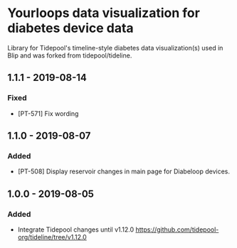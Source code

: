 # Yourloops data visualization for diabetes device data 
Library for Tidepool's timeline-style diabetes data visualization(s) used in Blip and was forked from tidepool/tideline.

## 1.1.1 - 2019-08-14
### Fixed
- [PT-571] Fix wording

## 1.1.0 - 2019-08-07
### Added
- [PT-508] Display reservoir changes in main page for Diabeloop devices.

## 1.0.0 - 2019-08-05
### Added
- Integrate Tidepool changes until v1.12.0 https://github.com/tidepool-org/tideline/tree/v1.12.0
